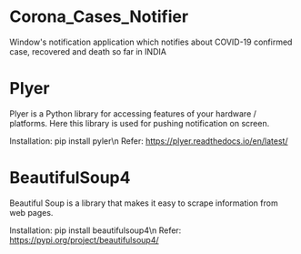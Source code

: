 # Corona_Cases_Notifier
Window's notification application which notifies about COVID-19 confirmed case, recovered and death so far in INDIA

# Plyer
Plyer is a Python library for accessing features of your hardware / platforms. Here this library is used for pushing notification on screen.
  
  Installation: pip install pyler\n
  Refer: https://plyer.readthedocs.io/en/latest/

# BeautifulSoup4
 
Beautiful Soup is a library that makes it easy to scrape information from web pages.
    
   Installation: pip install beautifulsoup4\n
   Refer: https://pypi.org/project/beautifulsoup4/
  

   
